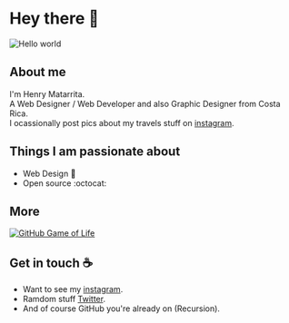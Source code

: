 # Hey there :wave:

<img src="https://github.com/juniidev/sources/blob/main/Web%201920%20%E2%80%93%201.png" alt="Hello world">

## About me

I'm Henry Matarrita. <br>
A Web Designer / Web Developer and also Graphic Designer from Costa Rica. <br>
I ocassionally post pics about my travels stuff on [instagram](https://www.instagram.com/_henry.jr/).  <br>


## Things I am passionate about

- Web Design 🎨
- Open source :octocat:

## More
[![GitHub Game of Life](https://github4life.herokuapp.com/ethomson.gif?z=6)](https://github4life.herokuapp.com/ethomson)

## Get in touch :coffee:

- Want to see my [instagram](https://www.instagram.com/_henry.jr/).
- Ramdom stuff [Twitter](https://twitter.com/henry_jr_1).
- And of course GitHub you're already on (Recursion).


<!--
**sagar-viradiya/sagar-viradiya** is a ✨ _special_ ✨ repository because its `README.md` (this file) appears on your GitHub profile.

Here are some ideas to get you started:

- 🔭 I’m currently working on ...
- 🌱 I’m currently learning ...
- 👯 I’m looking to collaborate on ...
- 🤔 I’m looking for help with ...
- 💬 Ask me about ...
- 📫 How to reach me: ...
- 😄 Pronouns: ...
- ⚡ Fun fact: ...
-->
